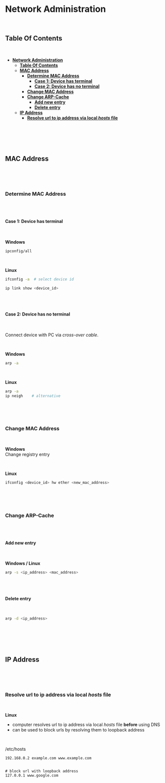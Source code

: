 # **Network Administration**
<br>

## **Table Of Contents**
<br>

- [**Network Administration**](#network-administration)
  - [**Table Of Contents**](#table-of-contents)
  - [**MAC Address**](#mac-address)
    - [**Determine MAC Address**](#determine-mac-address)
      - [**Case 1: Device has terminal**](#case-1-device-has-terminal)
      - [**Case 2: Device has no terminal**](#case-2-device-has-no-terminal)
    - [**Change MAC Address**](#change-mac-address)
    - [**Change ARP-Cache**](#change-arp-cache)
      - [**Add new entry**](#add-new-entry)
      - [**Delete entry**](#delete-entry)
  - [**IP Address**](#ip-address)
    - [**Resolve url to ip address via local *hosts* file**](#resolve-url-to-ip-address-via-local-hosts-file)

<br>
<br>
<br>
<br>

## **MAC Address**
<br>
<br>
<br>

### **Determine MAC Address**
<br>
<br>

#### **Case 1: Device has terminal**
<br>

**Windows**

```bash
ipconfig/all
```

<br>

**Linux**

```bash
ifconfig -a  # select device id

ip link show <device_id>
```

<br>
<br>

#### **Case 2: Device has no terminal**
<br>

Connect device with PC via *cross-over cable*.

<br>

**Windows**

```bash
arp -a
```

<br>

**Linux**

```bash
arp -a
ip neigh    # alternative
```

<br>
<br>
<br>

### **Change MAC Address**
<br>

**Windows**  
Change registry entry

<br>

**Linux**

```bash
ifconfig <device_id> hw ether <new_mac_address>
```

<br>
<br>
<br>

### **Change ARP-Cache**
<br>
<br>

#### **Add new entry**
<br>

**Windows / Linux**

```bash
arp -s <ip_address> <mac_address>
```

<br>
<br>

#### **Delete entry**
<br>

```bash
arp -d <ip_address>
```

<br>
<br>
<br>
<br>

## **IP Address**
<br>
<br>
<br>

### **Resolve url to ip address via local *hosts* file**
<br>

**Linux**

* computer resolves url to ip address via local *hosts* file **before** using DNS
* can be used to block urls by resolving them to loopback address

<br>

/etc/hosts

```
192.168.0.2 example.com www.example.com


# block url with loopback address
127.0.0.1 www.google.com
```

